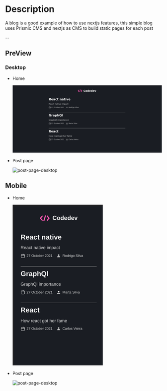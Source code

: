 # Description

A blog is a good example of how to use nextjs features, this simple blog uses Prismic CMS and nextjs as CMS to build static pages for each post

--

## PreView

### Desktop

- Home

  ![home-desktop](/public/preview/home.png)

- Post page

  ![post-page-desktop](/public/preview/post-page.gif)

## Mobile

- Home

  ![home-desktop](/public/preview/mobile-home.png)

- Post page

  ![post-page-desktop](/public/preview/post-page-mobile.gif)
